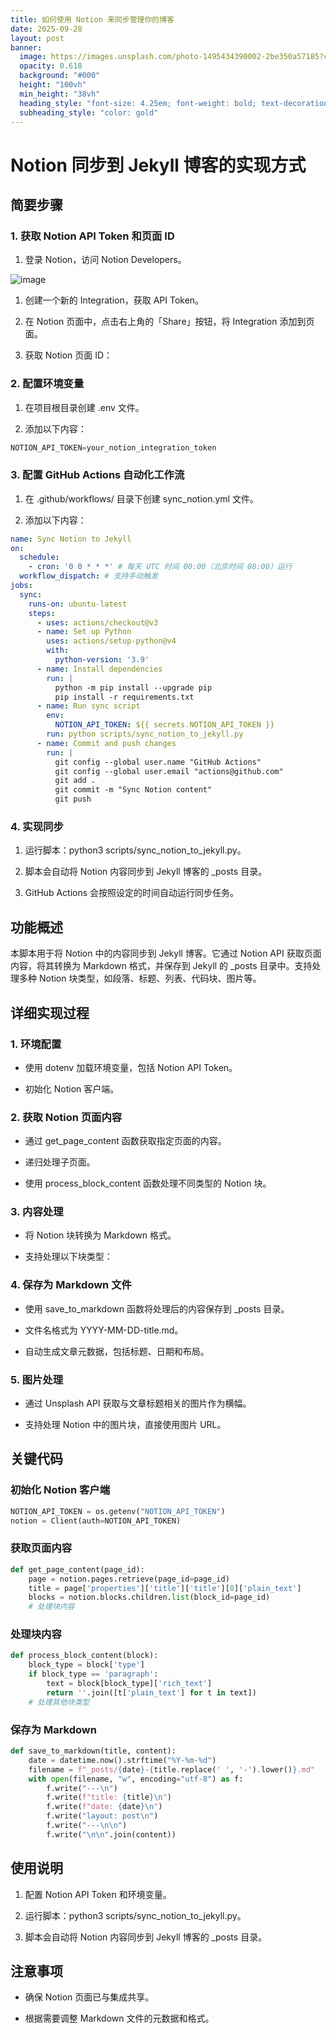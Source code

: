 ```yaml
---
title: 如何使用 Notion 来同步管理你的博客
date: 2025-09-28
layout: post
banner:
  image: https://images.unsplash.com/photo-1495434390002-2be350a57185?crop=entropy&cs=tinysrgb&fit=max&fm=jpg&ixid=M3w2OTIwMzJ8MHwxfHJhbmRvbXx8fHx8fHx8fDE3NTkwMzM0MzN8&ixlib=rb-4.1.0&q=80&w=1080
  opacity: 0.618
  background: "#000"
  height: "100vh"
  min_height: "38vh"
  heading_style: "font-size: 4.25em; font-weight: bold; text-decoration: underline"
  subheading_style: "color: gold"
---
```


# Notion 同步到 Jekyll 博客的实现方式

## 简要步骤

### 1. 获取 Notion API Token 和页面 ID

1. 登录 Notion，访问 Notion Developers。

![image](https://prod-files-secure.s3.us-west-2.amazonaws.com/a7a0cc5a-89b9-4cda-8686-1fba0ca52f40/d19c1afe-dea5-4312-9333-786b0ba83054/image.png?X-Amz-Algorithm=AWS4-HMAC-SHA256&X-Amz-Content-Sha256=UNSIGNED-PAYLOAD&X-Amz-Credential=ASIAZI2LB4667CR2QPXS%2F20250928%2Fus-west-2%2Fs3%2Faws4_request&X-Amz-Date=20250928T042352Z&X-Amz-Expires=3600&X-Amz-Security-Token=IQoJb3JpZ2luX2VjECoaCXVzLXdlc3QtMiJHMEUCIQCTfvbn7lwBE%2F6XEiNbevoF%2FWF26qH1ys%2Fkbqy86pzH1AIgIKmaQlmpZZyZSpnaBlXH4JqmhYRXYiR6Gfe0mNytTmsqiAQIs%2F%2F%2F%2F%2F%2F%2F%2F%2F%2F%2FARAAGgw2Mzc0MjMxODM4MDUiDJfMGZ51jFW1kVTmvSrcAxKAywYwKZoice0xCclbOr37DHPG2kb%2Fjk7PnfVibI1L7kpiTH597FKOLngGBhPTChzuNVw7bt4oWwOua%2F5aGXIkPly1lGeESJAFXs8UNlFuiQmcLO0EcuK1gcB32%2BnC%2BKJ3vv%2FyoSSKcd7kDwbtMeeADm3rjYYdmqFxHim4RryQFU0wo4M60nRCAD8HzIcu7NWFi2BG61l%2BSg8%2F9C%2FGBKcx3Oc2xYJzcRUtnfnkxmWrDh1JhYOLeWqFyL0KX4Sml0I72HkXprLlmzmaW0xnK8TcoIHpWX5tH3Oe29vygmguQ4hFOCDZODzav%2FopKNThGrqqsuSAonGpQf3ygJfGgz87p4CAmiQvSaL%2FtEI5Lvw8cgsMgTSKLnbtmU68fsVMqukJbnY0w8hE6aUJ2W76dpgPHxzvL7k%2BakIf8atFUL6HtK7RXf%2F75p9hxJkqn5%2FU88sRWVlR%2FqAc1MPEMV8NGMGn3CSK8ewZ2OZy4gLg2SCwkh7CUBOdd%2B%2B8k%2FZdtfAc3tP%2B4jFfcgHQohugR5NNJulSXtvs5uST4ReK0KQ4LsiTotEkkzgsxYu%2F2vS5%2BDgzGVdNAuApVSo9aMKlywkOjrt6gFmPLGwcIXxvs9oQlS9PkZ6LLQB7OPWOIDQ3MMWv4sYGOqUBxzRgvRk9QXJ2vSRQ7HQVAluiZTUWAivBtWfQaFbkz5XuoCMFQ4uY2hNZNOev6H1ZTn982OQjm5xsM5OevyPEOSSVUB9eGtlmTmlA6UeWzK9y5W8Uax4p%2BIf4swnC%2B8%2BT%2FS%2BNPl3aRpui5PkHDCfan6AJ5UH0XOJ1ewDst6mTQL97khCMMrIHA4M5Y4lsvopBP3tIMVxqkBd22HOOSYivgDpZZQMJ&X-Amz-Signature=558729ccbb33815562b1ee6feb0d75941ed6b8ba7d493a725a4c42d3e5713ea2&X-Amz-SignedHeaders=host&x-amz-checksum-mode=ENABLED&x-id=GetObject)

1. 创建一个新的 Integration，获取 API Token。

1. 在 Notion 页面中，点击右上角的「Share」按钮，将 Integration 添加到页面。

1. 获取 Notion 页面 ID：


### 2. 配置环境变量

1. 在项目根目录创建 .env 文件。

1. 添加以下内容：

```javascript
NOTION_API_TOKEN=your_notion_integration_token
```

### 3. 配置 GitHub Actions 自动化工作流

1. 在 .github/workflows/ 目录下创建 sync_notion.yml 文件。

1. 添加以下内容：

```yaml
name: Sync Notion to Jekyll
on:
  schedule:
    - cron: '0 0 * * *' # 每天 UTC 时间 00:00（北京时间 08:00）运行
  workflow_dispatch: # 支持手动触发
jobs:
  sync:
    runs-on: ubuntu-latest
    steps:
      - uses: actions/checkout@v3
      - name: Set up Python
        uses: actions/setup-python@v4
        with:
          python-version: '3.9'
      - name: Install dependencies
        run: |
          python -m pip install --upgrade pip
          pip install -r requirements.txt
      - name: Run sync script
        env:
          NOTION_API_TOKEN: ${{ secrets.NOTION_API_TOKEN }}
        run: python scripts/sync_notion_to_jekyll.py
      - name: Commit and push changes
        run: |
          git config --global user.name "GitHub Actions"
          git config --global user.email "actions@github.com"
          git add .
          git commit -m "Sync Notion content"
          git push
```

### 4. 实现同步

1. 运行脚本：python3 scripts/sync_notion_to_jekyll.py。

1. 脚本会自动将 Notion 内容同步到 Jekyll 博客的 _posts 目录。

1. GitHub Actions 会按照设定的时间自动运行同步任务。

## 功能概述

本脚本用于将 Notion 中的内容同步到 Jekyll 博客。它通过 Notion API 获取页面内容，将其转换为 Markdown 格式，并保存到 Jekyll 的 _posts 目录中。支持处理多种 Notion 块类型，如段落、标题、列表、代码块、图片等。

## 详细实现过程

### 1. 环境配置

- 使用 dotenv 加载环境变量，包括 Notion API Token。

- 初始化 Notion 客户端。

### 2. 获取 Notion 页面内容

- 通过 get_page_content 函数获取指定页面的内容。

- 递归处理子页面。

- 使用 process_block_content 函数处理不同类型的 Notion 块。

### 3. 内容处理

- 将 Notion 块转换为 Markdown 格式。

- 支持处理以下块类型：


### 4. 保存为 Markdown 文件

- 使用 save_to_markdown 函数将处理后的内容保存到 _posts 目录。

- 文件名格式为 YYYY-MM-DD-title.md。

- 自动生成文章元数据，包括标题、日期和布局。

### 5. 图片处理

- 通过 Unsplash API 获取与文章标题相关的图片作为横幅。

- 支持处理 Notion 中的图片块，直接使用图片 URL。

## 关键代码

### 初始化 Notion 客户端

```python
NOTION_API_TOKEN = os.getenv("NOTION_API_TOKEN")
notion = Client(auth=NOTION_API_TOKEN)
```

### 获取页面内容

```python
def get_page_content(page_id):
    page = notion.pages.retrieve(page_id=page_id)
    title = page['properties']['title']['title'][0]['plain_text']
    blocks = notion.blocks.children.list(block_id=page_id)
    # 处理块内容
```

### 处理块内容

```python
def process_block_content(block):
    block_type = block['type']
    if block_type == 'paragraph':
        text = block[block_type]['rich_text']
        return ''.join([t['plain_text'] for t in text])
    # 处理其他块类型
```

### 保存为 Markdown

```python
def save_to_markdown(title, content):
    date = datetime.now().strftime("%Y-%m-%d")
    filename = f"_posts/{date}-{title.replace(' ', '-').lower()}.md"
    with open(filename, "w", encoding="utf-8") as f:
        f.write("---\n")
        f.write(f"title: {title}\n")
        f.write(f"date: {date}\n")
        f.write("layout: post\n")
        f.write("---\n\n")
        f.write("\n\n".join(content))
```

## 使用说明

1. 配置 Notion API Token 和环境变量。

1. 运行脚本：python3 scripts/sync_notion_to_jekyll.py。

1. 脚本会自动将 Notion 内容同步到 Jekyll 博客的 _posts 目录。

## 注意事项

- 确保 Notion 页面已与集成共享。

- 根据需要调整 Markdown 文件的元数据和格式。